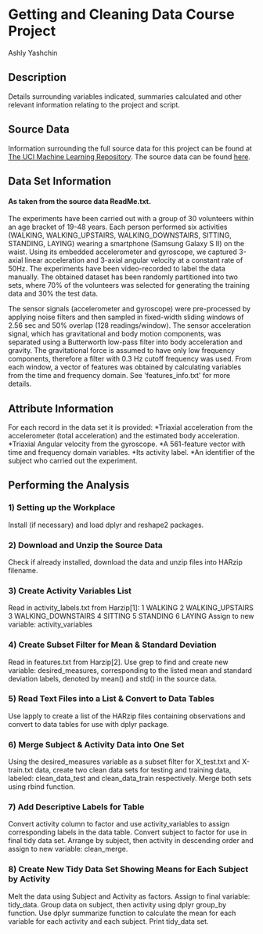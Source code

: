 # Getting and Cleaning Data Course Project
Ashly Yashchin
## Description
Details surrounding variables indicated, summaries calculated and other relevant information relating to the project and script.
## Source Data
Information surrounding the full source data for this project can be found at [The UCI Machine Learning Repository](http://archive.ics.uci.edu/ml/datasets/Human+Activity+Recognition+Using+Smartphones).
The source data can be found [here](https://d396qusza40orc.cloudfront.net/getdata%2Fprojectfiles%2FUCI%20HAR%20Dataset.zip).
## Data Set Information
#### As taken from the source data ReadMe.txt.
The experiments have been carried out with a group of 30 volunteers within an age bracket of 19-48 years. Each person performed six activities (WALKING, WALKING_UPSTAIRS, WALKING_DOWNSTAIRS, SITTING, STANDING, LAYING) wearing a smartphone (Samsung Galaxy S II) on the waist. Using its embedded accelerometer and gyroscope, we captured 3-axial linear acceleration and 3-axial angular velocity at a constant rate of 50Hz. The experiments have been video-recorded to label the data manually. The obtained dataset has been randomly partitioned into two sets, where 70% of the volunteers was selected for generating the training data and 30% the test data. 

The sensor signals (accelerometer and gyroscope) were pre-processed by applying noise filters and then sampled in fixed-width sliding windows of 2.56 sec and 50% overlap (128 readings/window). The sensor acceleration signal, which has gravitational and body motion components, was separated using a Butterworth low-pass filter into body acceleration and gravity. The gravitational force is assumed to have only low frequency components, therefore a filter with 0.3 Hz cutoff frequency was used. From each window, a vector of features was obtained by calculating variables from the time and frequency domain. See 'features_info.txt' for more details. 
## Attribute Information
For each record in the data set it is provided:
*Triaxial acceleration from the accelerometer (total acceleration) and the estimated body acceleration.
*Triaxial Angular velocity from the gyroscope. 
*A 561-feature vector with time and frequency domain variables. 
*Its activity label. 
*An identifier of the subject who carried out the experiment.
## Performing the Analysis
### 1) Setting up the Workplace
Install (if necessary) and load dplyr and reshape2 packages.
### 2) Download and Unzip the Source Data
Check if already installed, download the data and unzip files into HARzip filename.
### 3) Create Activity Variables List
Read in activity_labels.txt from Harzip[1]:
1 WALKING
2 WALKING_UPSTAIRS
3 WALKING_DOWNSTAIRS
4 SITTING
5 STANDING
6 LAYING
Assign to new variable: activity_variables
### 4) Create Subset Filter for Mean & Standard Deviation
Read in features.txt from Harzip[2].
Use grep to find and create new variable: desired_measures, corresponding to the listed mean and standard deviation labels, denoted by mean() and std() in the source data.
### 5) Read Text Files into a List & Convert to Data Tables
Use lapply to create a list of the HARzip files containing observations and convert to data tables for use with dplyr package.
### 6) Merge Subject & Activity Data into One Set
Using the desired_measures variable as a subset filter for X_test.txt and X-train.txt data, create two clean data sets for testing and training data, labeled: clean_data_test and clean_data_train respectively.
Merge both sets using rbind function. 
### 7) Add Descriptive Labels for Table
Convert activity column to factor and use activity_variables to assign corresponding labels in the data table.
Convert subject to factor for use in final tidy data set.
Arrange by subject, then activity in descending order and assign to new variable: clean_merge.
### 8) Create New Tidy Data Set Showing Means for Each Subject by Activity
Melt the data using Subject and Activity as factors. Assign to final variable: tidy_data.
Group data on subject, then activity using dplyr group_by function. 
Use dplyr summarize function to calculate the mean for each variable for each activity and each subject. 
Print tidy_data set.
